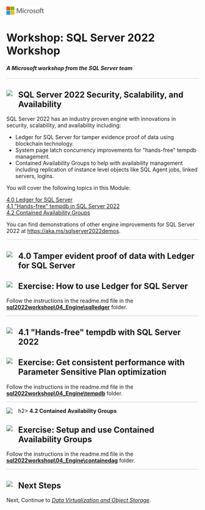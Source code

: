 ![](./graphics/microsoftlogo.png)

# Workshop: SQL Server 2022 Workshop

#### <i>A Microsoft workshop from the SQL Server team</i>

<p style="border-bottom: 1px solid lightgrey;"></p>

<h2><img style="float: left; margin: 0px 15px 15px 0px;" src="https://github.com/microsoft/sqlworkshops/blob/master/graphics/textbubble.png?raw=true"><b>     SQL Server 2022 Security, Scalability, and Availability</b></h2>

SQL Server 2022 has an industry proven engine with innovations in security, scalability, and availability including:

- Ledger for SQL Server for tamper evidence proof of data using blockchain technology.
- System page latch concurrency improvements for "hands-free" tempdb management.
- Contained Availability Groups to help with availability management including replication of instance level objects like SQL Agent jobs, linked servers, logins.

You will cover the following topics in this Module:

<dl>

  <dt><a href="#4-0">4.0 Ledger for SQL Server</a></dt>
  <dt><a href="#4-1">4.1 "Hands-free" tempdb in SQL Server 2022</a></dt>
  <dt><a href="#4-2">4.2 Contained Availability Groups</a></dt>
  
</dl>

You can find demonstrations of other engine improvements for SQL Server 2022 at https://aka.ms/sqlserver2022demos.

<p style="border-bottom: 1px solid lightgrey;"></p>

<h2><img style="float: left; margin: 0px 15px 15px 0px;" src="https://github.com/microsoft/sqlworkshops/blob/master/graphics/pencil2.png?raw=true"><b><a name="4-0">     4.0 Tamper evident proof of data with Ledger for SQL Server</a></b></h2>

<h2><img style="float: left; margin: 0px 15px 15px 0px;" src="https://github.com/microsoft/sqlworkshops/blob/master/graphics/point1.png?raw=true"><b><a name="activityiqp">     Exercise: How to use Ledger for SQL Server</a></b></h2>

Follow the instructions in the readme.md file in the **[sql2022workshop\04_Engine\sqlledger](https://github.com/microsoft/sqlworkshops-sql2022workshop/tree/main/sql2022workshop/04_Engine/sqlledger)** folder.

<p style="border-bottom: 1px solid lightgrey;"></p>

<h2><img style="float: left; margin: 0px 15px 15px 0px;" src="https://github.com/microsoft/sqlworkshops/blob/master/graphics/pencil2.png?raw=true"><b><a name="4-1">     4.1 "Hands-free" tempdb with SQL Server 2022</a></b></h2>

<h2><img style="float: left; margin: 0px 15px 15px 0px;" src="https://github.com/microsoft/sqlworkshops/blob/master/graphics/point1.png?raw=true"><b><a name="activityquerystore">     Exercise: Get consistent performance with Parameter Sensitive Plan optimization</a></b></h2>

Follow the instructions in the readme.md file in the **[sql2022workshop\04_Engine\tempdb](https://github.com/microsoft/sqlworkshops-sql2022workshop/tree/main/sql2022workshop/04_Engine/tempdb)** folder.

<p style="border-bottom: 1px solid lightgrey;"></p>

h2><img style="float: left; margin: 0px 15px 15px 0px;" src="https://github.com/microsoft/sqlworkshops/blob/master/graphics/pencil2.png?raw=true"><b><a name="4-2">     4.2 Contained Availability Groups</a></b></h2>

<h2><img style="float: left; margin: 0px 15px 15px 0px;" src="https://github.com/microsoft/sqlworkshops/blob/master/graphics/point1.png?raw=true"><b><a name="activityquerystore">     Exercise: Setup and use Contained Availability Groups</a></b></h2>

Follow the instructions in the readme.md file in the **[sql2022workshop\04_Engine\containedag](https://github.com/microsoft/sqlworkshops-sql2022workshop/tree/main/sql2022workshop/04_Engine/containedag)** folder.

<p style="border-bottom: 1px solid lightgrey;"></p>

<h2><img style="float: left; margin: 0px 15px 15px 0px;" src="https://github.com/microsoft/sqlworkshops/blob/master/graphics/geopin.png?raw=true"><b>  Next Steps</b></h2>

Next, Continue to <a href="./05_DataVirt.md" target="_blank"><i>Data Virtualization and Object Storage</i></a>.
